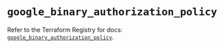 # `google_binary_authorization_policy`

Refer to the Terraform Registry for docs: [`google_binary_authorization_policy`](https://registry.terraform.io/providers/hashicorp/google/5.31.1/docs/resources/binary_authorization_policy).
